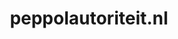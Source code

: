 ---
layout: post
title:  "peppolautoriteit.nl"
internal_url:  "/data/peppolautoriteit.nl.html"
categories: dutchgov
---